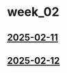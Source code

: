 # week_02 <!-- markmap: foldAll -->
## [2025-02-11](2025-02-11/2025-02-11.html)
## [2025-02-12](2025-02-12/2025-02-12.html)

